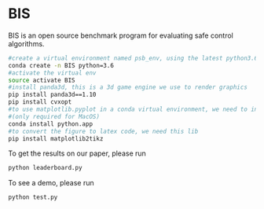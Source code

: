 # BIS

BIS is an open source benchmark program for evaluating safe control algorithms.

```bash
#create a virtual environment named psb_env, using the latest python3.6
conda create -n BIS python=3.6
#activate the virtual env
source activate BIS
#install panda3d, this is a 3d game engine we use to render graphics
pip install panda3d==1.10
pip install cvxopt
#to use matplotlib.pyplot in a conda virtual environment, we need to install python as a framework
#(only required for MacOS)
conda install python.app
#to convert the figure to latex code, we need this lib
pip install matplotlib2tikz
```
To get the results on our paper, please run
```bash
python leaderboard.py
```

To see a demo, please run
```bash
python test.py
```
